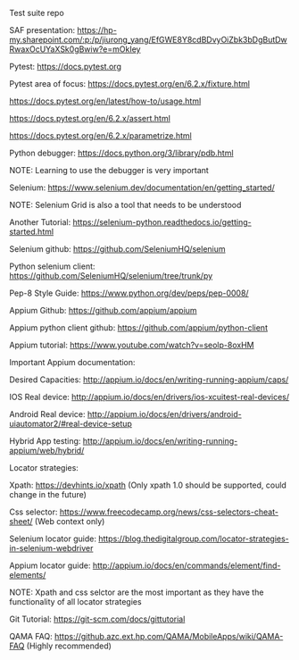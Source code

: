 Test suite repo

SAF presentation: https://hp-my.sharepoint.com/:p:/p/jiurong_yang/EfGWE8Y8cdBDvyOiZbk3bDgButDwRwaxOcUYaXSk0gBwiw?e=mOkIey

Pytest: https://docs.pytest.org

Pytest area of focus: https://docs.pytest.org/en/6.2.x/fixture.html

https://docs.pytest.org/en/latest/how-to/usage.html
                      
https://docs.pytest.org/en/6.2.x/assert.html
                                     
https://docs.pytest.org/en/6.2.x/parametrize.html

Python debugger: https://docs.python.org/3/library/pdb.html

NOTE: Learning to use the debugger is very important 

Selenium: https://www.selenium.dev/documentation/en/getting_started/

NOTE: Selenium Grid is also a tool that needs to be understood

Another Tutorial: https://selenium-python.readthedocs.io/getting-started.html

Selenium github: https://github.com/SeleniumHQ/selenium

Python selenium client: https://github.com/SeleniumHQ/selenium/tree/trunk/py

Pep-8 Style Guide: https://www.python.org/dev/peps/pep-0008/

Appium Github: https://github.com/appium/appium

Appium python client github: https://github.com/appium/python-client

Appium tutorial: https://www.youtube.com/watch?v=seolp-8oxHM

Important Appium documentation: 

Desired Capacities: http://appium.io/docs/en/writing-running-appium/caps/

IOS Real device: http://appium.io/docs/en/drivers/ios-xcuitest-real-devices/

Android Real device: http://appium.io/docs/en/drivers/android-uiautomator2/#real-device-setup

Hybrid App testing: http://appium.io/docs/en/writing-running-appium/web/hybrid/

Locator strategies:

Xpath: https://devhints.io/xpath (Only xpath 1.0 should be supported, could change in the future)

Css selector: https://www.freecodecamp.org/news/css-selectors-cheat-sheet/ (Web context only)

Selenium locator guide: https://blog.thedigitalgroup.com/locator-strategies-in-selenium-webdriver

Appium locator guide: http://appium.io/docs/en/commands/element/find-elements/

NOTE: Xpath and css selctor are the most important as they have the functionality of all locator strategies 

Git Tutorial: https://git-scm.com/docs/gittutorial

QAMA FAQ: https://github.azc.ext.hp.com/QAMA/MobileApps/wiki/QAMA-FAQ (Highly recommended)
